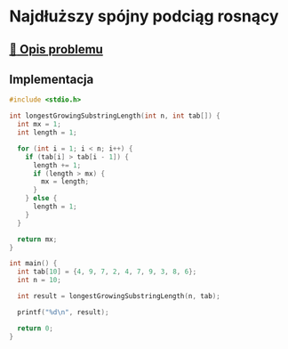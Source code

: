 # Najdłuższy spójny podciąg rosnący

## [:link: Opis problemu](../../../../algorithms/searching/longest-growing-substring.md)

## Implementacja

```c linenums="1"
#include <stdio.h>

int longestGrowingSubstringLength(int n, int tab[]) {
  int mx = 1;
  int length = 1;

  for (int i = 1; i < n; i++) {
    if (tab[i] > tab[i - 1]) {
      length += 1;
      if (length > mx) {
        mx = length;
      }
    } else {
      length = 1;
    }
  }

  return mx;
}

int main() {
  int tab[10] = {4, 9, 7, 2, 4, 7, 9, 3, 8, 6};
  int n = 10;

  int result = longestGrowingSubstringLength(n, tab);

  printf("%d\n", result);

  return 0;
}
```
